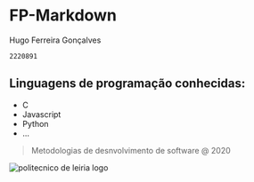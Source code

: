 # FP-Markdown
Hugo Ferreira Gonçalves

``2220891``
## Linguagens de programação conhecidas:
* C
* Javascript
* Python
* ...

> Metodologias de desnvolvimento de software @ 2020

![politecnico de leiria logo](https://eduportugal.eu/wp-content/uploads/2017/08/eduportugal_ipleiria_n.jpg)


